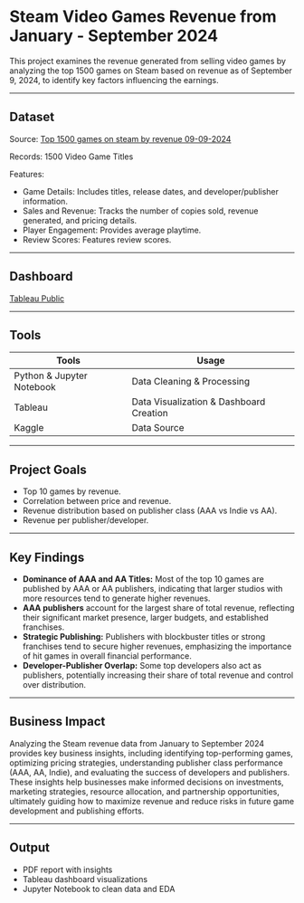 # Steam Video Games Revenue from January - September 2024

This project examines the revenue generated from selling video games by analyzing the top 1500 games on Steam based on revenue as of September 9, 2024, to identify key factors influencing the earnings.

---

## Dataset
Source: [Top 1500 games on steam by revenue 09-09-2024](https://www.kaggle.com/datasets/alicemtopcu/top-1500-games-on-steam-by-revenue-09-09-2024)

Records: 1500 Video Game Titles

Features:
- Game Details: Includes titles, release dates, and developer/publisher information.
- Sales and Revenue: Tracks the number of copies sold, revenue generated, and pricing details.
- Player Engagement: Provides average playtime.
- Review Scores: Features review scores.

---

## Dashboard

[Tableau Public](https://public.tableau.com/views/steam_revenue/SteamVideoGamesRevenuefromJanuary-September2024?:language=en-US&publish=yes&:sid=&:redirect=auth&:display_count=n&:origin=viz_share_link)

---

## Tools

| Tools                     | Usage                                   |
|---------------------------|-----------------------------------------|
| Python & Jupyter Notebook | Data Cleaning & Processing              |
| Tableau                   | Data Visualization & Dashboard Creation |
| Kaggle                    | Data Source                             |
  
---

## Project Goals

- Top 10 games by revenue.
- Correlation between price and revenue.
- Revenue distribution based on publisher class (AAA vs Indie vs AA).
- Revenue per publisher/developer.

---

## Key Findings

- **Dominance of AAA and AA Titles:** Most of the top 10 games are published by AAA or AA publishers, indicating that larger studios with more resources tend to generate higher revenues.
- **AAA publishers** account for the largest share of total revenue, reflecting their significant market presence, larger budgets, and established franchises.
- **Strategic Publishing:** Publishers with blockbuster titles or strong franchises tend to secure higher revenues, emphasizing the importance of hit games in overall financial performance.
- **Developer-Publisher Overlap:** Some top developers also act as publishers, potentially increasing their share of total revenue and control over distribution.

---

## Business Impact

Analyzing the Steam revenue data from January to September 2024 provides key business insights, including identifying top-performing games, optimizing pricing strategies, understanding publisher class performance (AAA, AA, Indie), and evaluating the success of developers and publishers. These insights help businesses make informed decisions on investments, marketing strategies, resource allocation, and partnership opportunities, ultimately guiding how to maximize revenue and reduce risks in future game development and publishing efforts.

---

## Output

- PDF report with insights
- Tableau dashboard visualizations
- Jupyter Notebook to clean data and EDA
